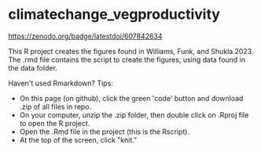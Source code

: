 # climatechange_vegproductivity

https://zenodo.org/badge/latestdoi/607842634


This R project creates the figures found in Williams, Funk, and Shukla 2023. The .rmd file contains the script to create the figures, using data found in the data folder. 

Haven't used Rmarkdown? Tips:
- On this page (on github), click the green 'code' button and download .zip of all files in repo.
- On your computer, unzip the .zip folder, then double click on .Rproj file to open the R project. 
- Open the .Rmd file in the project (this is the Rscript).
- At the top of the screen, click "knit."
